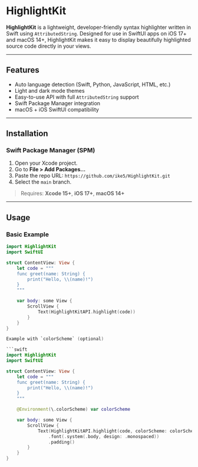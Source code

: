 # HighlightKit

**HighlightKit** is a lightweight, developer-friendly syntax highlighter written in Swift using `AttributedString`. Designed for use in SwiftUI apps on iOS 17+ and macOS 14+, HighlightKit makes it easy to display beautifully highlighted source code directly in your views.

---

## Features

- Auto language detection (Swift, Python, JavaScript, HTML, etc.)
- Light and dark mode themes
- Easy-to-use API with full `AttributedString` support
- Swift Package Manager integration
- macOS + iOS SwiftUI compatibility

---

## Installation

### Swift Package Manager (SPM)

1. Open your Xcode project.
2. Go to **File > Add Packages...**
3. Paste the repo URL: `https://github.com/ike5/HighlightKit.git`
4. Select the `main` branch.

> Requires: **Xcode 15+**, **iOS 17+**, **macOS 14+**

---

## Usage

### Basic Example

```swift
import HighlightKit
import SwiftUI

struct ContentView: View {
    let code = """
    func greet(name: String) {
        print("Hello, \\(name)!")
    }
    """

    var body: some View {
        ScrollView {
            Text(HighlightKitAPI.highlight(code))
        }
    }
}

Example with `colorScheme` (optional)

```swift
import HighlightKit
import SwiftUI

struct ContentView: View {
    let code = """
    func greet(name: String) {
        print("Hello, \\(name)!")
    }
    """

    @Environment(\.colorScheme) var colorScheme

    var body: some View {
        ScrollView {
            Text(HighlightKitAPI.highlight(code, colorScheme: colorScheme))
                .font(.system(.body, design: .monospaced))
                .padding()
        }
    }
}
